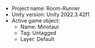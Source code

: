 <!-- UNITY CODE ASSIST INSTRUCTIONS START -->
- Project name: Room-Runner
- Unity version: Unity 2022.3.42f1
- Active game object:
  - Name: Minotaur
  - Tag: Untagged
  - Layer: Default
<!-- UNITY CODE ASSIST INSTRUCTIONS END -->